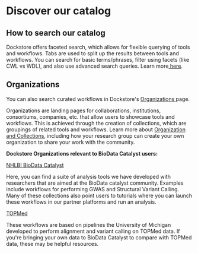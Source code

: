 # Discover our catalog

## How to search our catalog

Dockstore offers faceted search, which allows for flexible querying of tools and workflows. Tabs are used to split up the results between tools and workflows. You can search for basic terms/phrases, filter using facets \(like CWL vs WDL\), and also use advanced search queries. Learn more[ here](https://docs.dockstore.org/en/develop/end-user-topics/faceted-search.html).

## Organizations

You can also search curated workflows in Dockstore's [Organizations ](https://dockstore.org/organizations)page. 

Organizations are landing pages for collaborations, institutions, consortiums, companies, etc. that allow users to showcase tools and workflows. This is achieved through the creation of collections, which are groupings of related tools and workflows.  Learn more about [Organization and Collections](https://docs.dockstore.org/en/develop/advanced-topics/organizations-and-collections.html), including how your research group can create your own organization to share your work with the community.

**Dockstore Organizations relevant to BioData Catalyst users:** 

[NHLBI BioData Catalyst](https://dockstore.org/organizations/bdcatalyst) 

Here, you can find a suite of analysis tools we have developed with researchers that are aimed at the BioData catalyst community. Examples include workflows for performing GWAS and Structural Variant Calling. Many of these collections also point users to tutorials where you can launch these workflows in our partner platforms and run an analysis.

[TOPMed](https://dockstore.org/organizations/topmed)

These workflows are based on pipelines the University of Michigan developed to perform alignment and variant calling on TOPMed data. If you're bringing your own data to BioData Catalyst to compare with TOPMed data, these may be helpful resources. 

